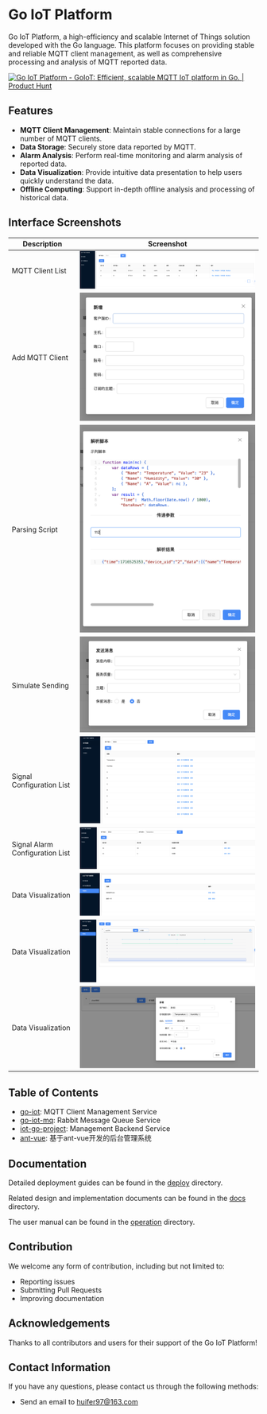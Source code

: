 # Go IoT Platform

Go IoT Platform, a high-efficiency and scalable Internet of Things solution developed with the Go language. This platform focuses on providing stable and reliable MQTT client management, as well as comprehensive processing and analysis of MQTT reported data.

<a href="https://www.producthunt.com/posts/go-iot-platform?embed=true&utm_source=badge-featured&utm_medium=badge&utm_souce=badge-go&#0045;iot&#0045;platform" target="_blank"><img src="https://api.producthunt.com/widgets/embed-image/v1/featured.svg?post_id=465692&theme=light" alt="Go&#0032;IoT&#0032;Platform - GoIoT&#0058;&#0032;Efficient&#0044;&#0032;scalable&#0032;MQTT&#0032;IoT&#0032;platform&#0032;in&#0032;Go&#0046; | Product Hunt" style="width: 250px; height: 54px;" width="250" height="54" /></a>


## Features

- **MQTT Client Management**: Maintain stable connections for a large number of MQTT clients.
- **Data Storage**: Securely store data reported by MQTT.
- **Alarm Analysis**: Perform real-time monitoring and alarm analysis of reported data.
- **Data Visualization**: Provide intuitive data presentation to help users quickly understand the data.
- **Offline Computing**: Support in-depth offline analysis and processing of historical data.

## Interface Screenshots

| Description        | Screenshot                                                             |
|-----------|----------------------------------------------------------------|
| MQTT Client List | ![image-20240524123513247](readme/image-20240524123513247.png) |
| Add MQTT Client | ![image-20240524123533112](readme/image-20240524123533112.png) |
| Parsing Script      | ![image-20240524123606435](readme/image-20240524123606435.png) |
| Simulate Sending      | ![image-20240524123618542](readme/image-20240524123618542.png) |
| Signal Configuration List    | ![image-20240524123658849](readme/image-20240524123658849.png) |
| Signal Alarm Configuration List  | ![image-20240524123718443](readme/image-20240524123718443.png) |
| Data Visualization     | ![image-20240524123729546](readme/image-20240524123729546.png) |
| Data Visualization     | ![image-20240524123805587](readme/image-20240524123805587.png) |
| Data Visualization     | ![image-20240524123820684](readme/image-20240524123820684.png) |

## Table of Contents
- [go-iot](./go-iot): MQTT Client Management Service
- [go-iot-mq](./go-iot-mq): Rabbit Message Queue Service
- [iot-go-project](./iot-go-project): Management Backend Service
- [ant-vue](./ant-vue): 基于ant-vue开发的后台管理系统

## Documentation

Detailed deployment guides can be found in the [deploy](./deploy) directory.

Related design and implementation documents can be found in the [docs](./docs) directory.

The user manual can be found in the [operation](./operation) directory.

## Contribution

We welcome any form of contribution, including but not limited to:

- Reporting issues
- Submitting Pull Requests
- Improving documentation

## Acknowledgements

Thanks to all contributors and users for their support of the Go IoT Platform!

## Contact Information

If you have any questions, please contact us through the following methods:

- Send an email to [huifer97@163.com](mailto:huifer97@163.com)